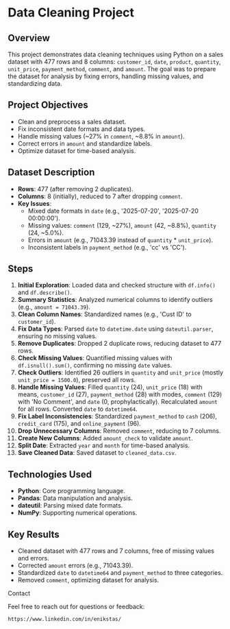 # Data Cleaning Project

## Overview
This project demonstrates data cleaning techniques using Python on a sales dataset with 477 rows and 8 columns: `customer_id`, `date`, `product`, `quantity`, `unit_price`, `payment_method`, `comment`, and `amount`. The goal was to prepare the dataset for analysis by fixing errors, handling missing values, and standardizing data.

## Project Objectives
- Clean and preprocess a sales dataset.
- Fix inconsistent date formats and data types.
- Handle missing values (~27% in `comment`, ~8.8% in `amount`).
- Correct errors in `amount` and standardize labels.
- Optimize dataset for time-based analysis.

## Dataset Description
- **Rows**: 477 (after removing 2 duplicates).
- **Columns**: 8 (initially), reduced to 7 after dropping `comment`.
- **Key Issues**:
  - Mixed date formats in `date` (e.g., '2025-07-20', '2025-07-20 00:00:00').
  - Missing values: `comment` (129, ~27%), `amount` (42, ~8.8%), `quantity` (24, ~5.0%).
  - Errors in `amount` (e.g., 71043.39 instead of `quantity` * `unit_price`).
  - Inconsistent labels in `payment_method` (e.g., 'cc' vs 'CC').

## Steps
1. **Initial Exploration**: Loaded data and checked structure with `df.info()` and `df.describe()`.
2. **Summary Statistics**: Analyzed numerical columns to identify outliers (e.g., `amount = 71043.39`).
3. **Clean Column Names**: Standardized names (e.g., 'Cust ID' to `customer_id`).
4. **Fix Data Types**: Parsed `date` to `datetime.date` using `dateutil.parser`, ensuring no missing values.
5. **Remove Duplicates**: Dropped 2 duplicate rows, reducing dataset to 477 rows.
6. **Check Missing Values**: Quantified missing values with `df.isnull().sum()`, confirming no missing `date` values.
7. **Check Outliers**: Identified 26 outliers in `quantity` and `unit_price` (mostly `unit_price = 1500.0`), preserved all rows.
8. **Handle Missing Values**: Filled `quantity` (24), `unit_price` (18) with means, `customer_id` (27), `payment_method` (28) with modes, `comment` (129) with 'No Comment', and `date` (0, prophylactically). Recalculated `amount` for all rows. Converted `date` to `datetime64`.
9. **Fix Label Inconsistencies**: Standardized `payment_method` to `cash` (206), `credit_card` (175), and `online_payment` (96).
10. **Drop Unnecessary Columns**: Removed `comment`, reducing to 7 columns.
11. **Create New Columns**: Added `amount_check` to validate `amount`.
12. **Split Date**: Extracted `year` and `month` for time-based analysis.
13. **Save Cleaned Data**: Saved dataset to `cleaned_data.csv`.

## Technologies Used
- **Python**: Core programming language.
- **Pandas**: Data manipulation and analysis.
- **dateutil**: Parsing mixed date formats.
- **NumPy**: Supporting numerical operations.

## Key Results
- Cleaned dataset with 477 rows and 7 columns, free of missing values and errors.
- Corrected `amount` errors (e.g., 71043.39).
- Standardized `date` to `datetime64` and `payment_method` to three categories.
- Removed `comment`, optimizing dataset for analysis.

Contact

Feel free to reach out for questions or feedback:

    https://www.linkedin.com/in/enikstas/
